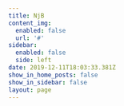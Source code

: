 ```yaml
---
title: NjB
content_img:
  enabled: false
  url: '#'
sidebar:
  enabled: false
  side: left
date: 2019-12-11T18:03:33.381Z
show_in_home_posts: false
show_in_sidebar: false
layout: page
---
```



